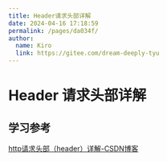 ```yaml
---
title: Header请求头部详解
date: 2024-04-16 17:18:59
permalink: /pages/da034f/
author: 
  name: Kiro
  link: https://gitee.com/dream-deeply-tyu
---
```

# Header 请求头部详解







## 学习参考

[http请求头部（header）详解-CSDN博客](https://blog.csdn.net/wq2008best/article/details/132731048)